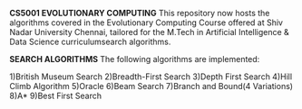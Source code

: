 **CS5001 EVOLUTIONARY COMPUTING**
This repository now hosts the algorithms covered in the Evolutionary Computing Course offered at Shiv Nadar University Chennai, tailored for the M.Tech in Artificial Intelligence & Data Science curriculumsearch algorithms.

**SEARCH ALGORITHMS**
The following algorithms are implemented:

1)British Museum Search
2)Breadth-First Search
3)Depth First Search
4)Hill Climb Algorithm
5)Oracle
6)Beam Search
7)Branch and Bound(4 Variations)
8)A*
9)Best First Search

 
